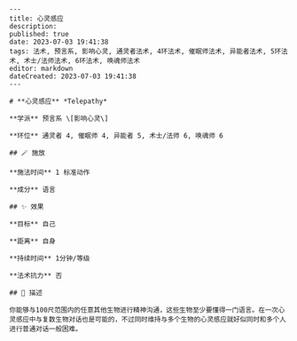 
    ---
    title: 心灵感应
    description: 
    published: true
    date: 2023-07-03 19:41:38
    tags: 法术, 预言系, 影响心灵, 通灵者法术, 4环法术, 催眠师法术, 异能者法术, 5环法术, 术士/法师法术, 6环法术, 唤魂师法术
    editor: markdown
    dateCreated: 2023-07-03 19:41:38
    ---

    # **心灵感应** *Telepathy*

    **学派** 预言系 \[影响心灵\] 

    **环位** 通灵者 4, 催眠师 4, 异能者 5, 术士/法师 6, 唤魂师 6

    ## 🪄 施放

    **施法时间** 1 标准动作

    **成分** 语言

    ## ✨ 效果 

    **目标** 自己 

    **距离** 自身  

    **持续时间** 1分钟/等级 

    **法术抗力** 否

    ## 📖 描述

    你能够与100尺范围内的任意其他生物进行精神沟通，这些生物至少要懂得一门语言。在一次心灵感应中与复数生物对话也是可能的，不过同时维持与多个生物的心灵感应就好似同时和多个人进行普通对话一般困难。
    